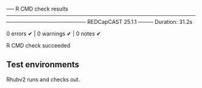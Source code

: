 ── R CMD check results ─────────────────────────────────────────────────────────────────────── REDCapCAST 25.1.1 ────
Duration: 31.2s

0 errors ✔ | 0 warnings ✔ | 0 notes ✔

R CMD check succeeded

## Test environments
Rhubv2 runs and checks out.
